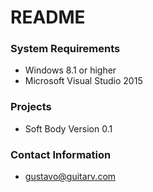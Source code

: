 # README #

### System Requirements ###

* Windows 8.1 or higher
* Microsoft Visual Studio 2015

### Projects ###

* Soft Body Version 0.1

### Contact Information ###

* gustavo@guitarv.com

